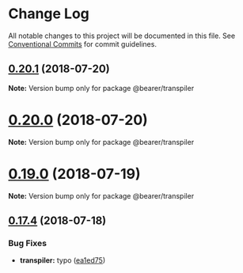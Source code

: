 # Change Log

All notable changes to this project will be documented in this file.
See [Conventional Commits](https://conventionalcommits.org) for commit guidelines.

<a name="0.20.1"></a>
## [0.20.1](https://github.com/Bearer/bearer/compare/v0.20.0...v0.20.1) (2018-07-20)




**Note:** Version bump only for package @bearer/transpiler

<a name="0.20.0"></a>
# [0.20.0](https://github.com/Bearer/bearer/compare/v0.19.1...v0.20.0) (2018-07-20)




**Note:** Version bump only for package @bearer/transpiler

<a name="0.19.0"></a>
# [0.19.0](https://github.com/Bearer/bearer/compare/v0.18.0...v0.19.0) (2018-07-19)




**Note:** Version bump only for package @bearer/transpiler

<a name="0.17.4"></a>
## [0.17.4](https://github.com/Bearer/bearer/compare/v0.17.3...v0.17.4) (2018-07-18)


### Bug Fixes

* **transpiler:** typo ([ea1ed75](https://github.com/Bearer/bearer/commit/ea1ed75))
